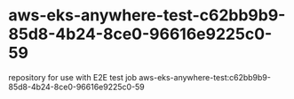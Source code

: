 # aws-eks-anywhere-test-c62bb9b9-85d8-4b24-8ce0-96616e9225c0-59
repository for use with E2E test job aws-eks-anywhere-test:c62bb9b9-85d8-4b24-8ce0-96616e9225c0-59

